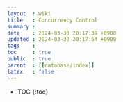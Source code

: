 ```yaml
---
layout  : wiki
title   : Concurrency Control
summary : 
date    : 2024-03-30 20:17:39 +0900
updated : 2024-03-30 20:17:54 +0900
tags    : 
toc     : true
public  : true
parent  : [[database/index]]
latex   : false
---
```

* TOC
{:toc}
